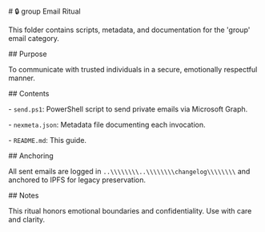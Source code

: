 \# 🔒 group Email Ritual

This folder contains scripts, metadata, and documentation for the 'group' email category.



\## Purpose

To communicate with trusted individuals in a secure, emotionally respectful manner.



\## Contents

\- `send.ps1`: PowerShell script to send private emails via Microsoft Graph.

\- `nexmeta.json`: Metadata file documenting each invocation.

\- `README.md`: This guide.



\## Anchoring

All sent emails are logged in `..\\\\\\\\..\\\\\\\\changelog\\\\\\\\` and anchored to IPFS for legacy preservation.



\## Notes

This ritual honors emotional boundaries and confidentiality. Use with care and clarity.



